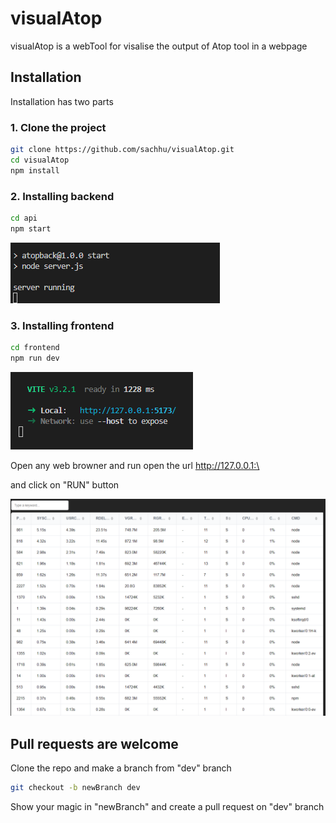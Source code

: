 # visualAtop

visualAtop is a webTool for visalise the output of Atop tool in a webpage

## Installation
Installation has two parts

### 1. Clone the project
```sh
git clone https://github.com/sachhu/visualAtop.git
cd visualAtop
npm install
```
### 2. Installing backend
```sh
cd api
npm start
```
!["running backend"](./assets/screenshots/start_backend.png "running backend")
### 3. Installing frontend
```sh
cd frontend
npm run dev
```
!["running frontend"](./assets/screenshots/start_frontend.png "running frontend")

Open any web browner and run open the url http://127.0.0.1:\<port>

and click on "RUN" button

!["frontend Output"](./assets/screenshots/frontend_output.png "frontend output")

## Pull requests are welcome
Clone the repo and make a branch from "dev" branch
```sh
git checkout -b newBranch dev
```
Show your magic in "newBranch" and create a pull request on "dev" branch